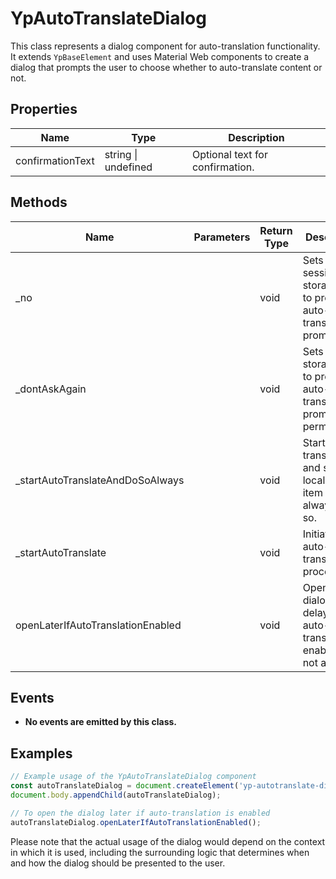 # YpAutoTranslateDialog

This class represents a dialog component for auto-translation functionality. It extends `YpBaseElement` and uses Material Web components to create a dialog that prompts the user to choose whether to auto-translate content or not.

## Properties

| Name             | Type   | Description                                      |
|------------------|--------|--------------------------------------------------|
| confirmationText | string \| undefined | Optional text for confirmation. |

## Methods

| Name                             | Parameters | Return Type | Description                                                                 |
|----------------------------------|------------|-------------|-----------------------------------------------------------------------------|
| _no                              |            | void        | Sets a session storage item to prevent auto-translation prompt.             |
| _dontAskAgain                    |            | void        | Sets a local storage item to prevent auto-translation prompt permanently.   |
| _startAutoTranslateAndDoSoAlways |            | void        | Starts auto-translation and sets a local storage item to always do so.      |
| _startAutoTranslate              |            | void        | Initiates the auto-translation process.                                     |
| openLaterIfAutoTranslationEnabled|            | void        | Opens the dialog after a delay if auto-translation is enabled and not active.|

## Events

- **No events are emitted by this class.**

## Examples

```typescript
// Example usage of the YpAutoTranslateDialog component
const autoTranslateDialog = document.createElement('yp-autotranslate-dialog');
document.body.appendChild(autoTranslateDialog);

// To open the dialog later if auto-translation is enabled
autoTranslateDialog.openLaterIfAutoTranslationEnabled();
```

Please note that the actual usage of the dialog would depend on the context in which it is used, including the surrounding logic that determines when and how the dialog should be presented to the user.